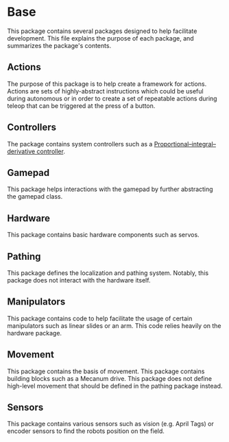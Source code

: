 # Base
This package contains several packages designed to help facilitate development. This file explains the purpose of each package, and summarizes the package's contents.

## Actions
The purpose of this package is to help create a framework for actions. Actions are sets of highly-abstract instructions which could be useful during autonomous or in order to create a set of repeatable actions during teleop that can be triggered at the press of a button.

## Controllers
The package contains system controllers such as a [Proportional–integral–derivative controller](https://en.wikipedia.org/wiki/Proportional%E2%80%93integral%E2%80%93derivative_controller).

## Gamepad
This package helps interactions with the gamepad by further abstracting the gamepad class.

## Hardware
This package contains basic hardware components such as servos.

## Pathing
This package defines the localization and pathing system. Notably, this package does not interact with the hardware itself.

## Manipulators
This package contains code to help facilitate the usage of certain manipulators such as linear slides or an arm. This code relies heavily on the hardware package.

## Movement
This package contains the basis of movement. This package contains building blocks such as a Mecanum drive. This package does not define high-level movement that should be defined in the pathing package instead.

## Sensors
This package contains various sensors such as vision (e.g. April Tags) or encoder sensors to find the robots position on the field.